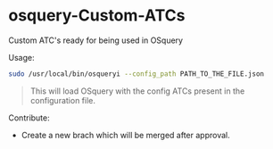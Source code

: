 # osquery-Custom-ATCs
Custom ATC's ready for being used in OSquery

Usage:
```sh
sudo /usr/local/bin/osqueryi --config_path PATH_TO_THE_FILE.json
```
> This will load OSquery with the config ATCs present in the configuration file.

Contribute:
* Create a new brach which will be merged after approval.
